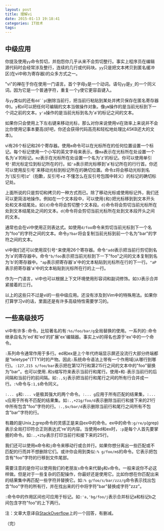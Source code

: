 ```yaml
---
layout: post
title: 理解vi
date: 2015-01-13 19:18:41
categories: IT技术
tags:
---
```


## 中级应用 

你提及使用`yy`命令剪切，并抱怨你几乎从来不会剪切整行。事实上程序员在编辑源代码时会经常涉及整行，连续的几行或代码块。`yy`只是把文本拷贝到匿名缓冲区(在vi中称为寄存器)的众多方式之一。

"vi"的禅在于你在使用一门语言。首个字母`y`是一个动词。语句`yy`是`y_`的一个同义词。因为它是一个普通字符，重复一个`y`使它更容县键入。

与`yy`类似的还有`dd``p`(删除当前行，把当前行粘贴到某处并拷贝保存在匿名寄存器中)。`y`和`d`可以把任何可编辑的文本当做操作对象。像`yW`操作的是当前光标到下一个词之前的文本。`y'a`操作的是当前光标到名为'a'的标记之间的文本。

如果你只会使用上下左右键来移动光标，那么对你来说使用vi在效率上来说并不会比你使用记事本要高(好吧，你还会获得代码高亮和轻松地处理比45KB还大的文本)。

vi有26个标记和26个寄存器。使用`m`命令可以在光标所在的任何位置设置一个标记。每个标记使用一个小写的英文字母来表示。像`ma`表示在光标所在处设置一个名为'a'的标记。`mz`表示在光标所在处设置一个名为'z'的标记。你可以使用单引号`'`把光标定位到标记所在的行。如`'a`表示把光标移到'a'标记所在的行行首。你还可以使用反引号`来移动光标到标记所在的确切位置。命令z将会移动光标到名为'(反引号)z'（抱歉，反引号+z 不懂怎么在反引号包围中转义）的标记的确切标记处。

上面所说的只是剪切和拷贝的一种方式而已。除了移动光标或使用标记外，我们还可以更简洁地操作。例如在一个文本段中，可以使用`{`和`}`把光标移到到文本开头处和文本结尾处。如`{d}`命令将会剪切整个文本段。`d}`命令将会剪切当前光标所在处到文本结尾处之间的文本。`d{`命令将会剪切当前光标所在处到文本段开头之间的文本。

通常也会在vi中使用正则表达式。如使用`d/foo`命令来剪切当前光标到下一个名为"foo"的字符之间的文本。命令`y?bar`将会复制当前光标到前一个名为"bar"的字符之间的文本。

vi中我们还可以使用双引号`"`来使用26个寄存器。命令`"add`表示把当前行剪切到名为'a'的寄存器中。命令`"b/foo`表示把当前光标到下一下"foo"之间的文本复制到名为'b'的寄存器中。`"ap`表示把寄存器'a'中的文本粘贴到光标所在行的下一行。`"aP`表示把寄存器'a'中的文本粘贴到光标所在行的上一行。

作为一门语言，vi中也可以根据上下文环境使用形容词和副词修饰。如`3J`表示合并紧接着的三行。

以上的这些只不过是vi的一些中级应用。还没有涉及到Vim中的特殊用法。如果你打算学习vi的话，里面还是有许多高级特性需要学习的。

## 一些高级技巧 

vi中有许多`:`命令。比较著名的有`:%s/foo/bar/g`全局替换的使用。一系列的`:`命令继承自名为'ed'和'ed'的扩展'ex'编辑器。事实上vi的得名也源于'ex'中的一个命令。

`:`系列命令通常作用于多行。ed和ex是上个年代终端显示屏还没流行大部分终端都是"teletype"(TTY)时的产物。因此`:`系统命令语法上带有一个作用域(从哪行到哪行)。`:127,215
s/foo/bar`表示把在第127行和第215行之间的文本中的"foo"替换为"bar"。也可以使用`.`和`$`缩写符来表示当前行和尾行。使用`+`和`-`表示当前行的后间隔和当前行的前间隔。如`:.,$j`表示把当前行和尾行之间的所有行合并成一行。`:%`命令与`:1,$`命令同义。

`:... g`和`:... v`是极其强大的两个命令。`:... g`应用于所有匹配的结果集，`:...
v`应用于所有不匹配的结果集。如`:.,+21g/foo/d`表示删除当前行和接下来的21行中所有包含"foo"字符的行。`:.,$v/bar/d`表示删除当前行和尾行之间所有不包含"bar"字符的行。

有趣的是Unix上grep命令的灵感正是来自ex中的命令。ex中的命令`:g/re/p`(grep)表示全局打印符合正则表达式're'的内容。当使用ed和ex时，`:p`是每个人首先要掌握的命令。如`:.,+25p`表示打印当前行和接下来的25行。

我们还可以使用`m`命令和`j`命令来移动行或合并行。如果你想分离出一些匹配或不匹配的行而并不想删除它们。或许你会用到类似`:%
g/foo/m$`的命令。它表示把包含有"foo"字符的行移到文件尾部。

需要注意的是你可以使用我们的老朋友`s`命令来代替`g`和`v`命令。一般来说你不必这样做。但是对于一些复杂的匹配操作，你最好还是使用它。比如你想在你匹配出来的结果集中再匹配一些字符并替换它。如`:%
g/foo/s/bar/zzz/g`命令表示找出包含"foo"字符的所有行，并在找出来的行中将字符"bar"替换成字符"zzz"。

`:`命令中的作用区间也可应用于标记。如`:'a,'bg/foo/j`表示合并标记a和标记b之间包含字符"foo"的上下两行。

注：文章大意译自[StackOverflow](http://stackoverflow.com/questions/1218390/what-is-your-most-productive-shortcut-with-vim?page=1&tab=votes#tab-top "dd")上的一个回答，有删减。

（完）
